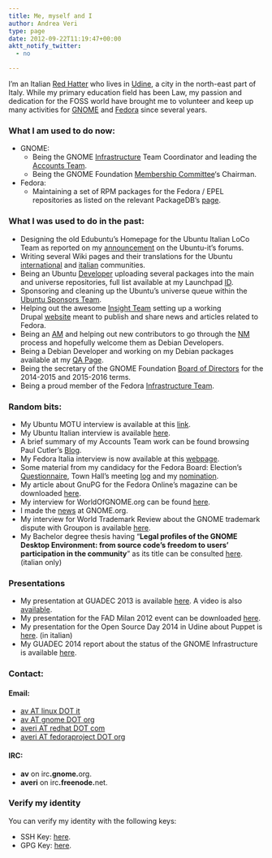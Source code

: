 ```yaml
---
title: Me, myself and I
author: Andrea Veri
type: page
date: 2012-09-22T11:19:47+00:00
aktt_notify_twitter:
  - no

---
```

I&#8217;m an Italian [Red Hatter][1] who lives in [Udine][2], a city in the north-east part of Italy. While my primary education field has been Law, my passion and dedication for the FOSS world have brought me to volunteer and keep up many activities for [GNOME][3] and [Fedora][4] since several years.

### What I am used to do now:

  * GNOME: 
      * Being the GNOME [Infrastructure][5] Team Coordinator and leading the [Accounts Team][6].
      * Being the GNOME Foundation [Membership Committee][7]&#8216;s Chairman.
  * Fedora: 
      * Maintaining a set of RPM packages for the Fedora / EPEL repositories as listed on the relevant PackageDB&#8217;s [page][9].

### What I was used to do in the past:

  * Designing the old Edubuntu&#8217;s Homepage for the Ubuntu Italian LoCo Team as reported on my [announcement][10] on the Ubuntu-it&#8217;s forums.
  * Writing several Wiki pages and their translations for the Ubuntu [international][11] and [italian][12] communities.
  * Being an Ubuntu [Developer][13] uploading several packages into the main and universe repositories, full list available at my Launchpad [ID][14].
  * Sponsoring and cleaning up the Ubuntu&#8217;s universe queue within the [Ubuntu Sponsors Team][15].
  * Helping out the awesome [Insight Team][16] setting up a working Drupal [website][17] meant to publish and share news and articles related to Fedora.
  * Being an [AM][18] and helping out new contributors to go through the [NM][19] process and hopefully welcome them as Debian Developers.
  * Being a Debian Developer and working on my Debian packages available at my [QA Page][20].
  * Being the secretary of the GNOME Foundation [Board of Directors][21] for the 2014-2015 and 2015-2016 terms.
  * Being a proud member of the Fedora [Infrastructure Team][8].

### Random bits:

  * My Ubuntu MOTU interview is available at this [link][22].
  * My Ubuntu Italian interview is available [here][23].
  * A brief summary of my Accounts Team work can be found browsing Paul Cutler&#8217;s [Blog][24].
  * My Fedora Italia interview is now available at this [webpage][25].
  * Some material from my candidacy for the Fedora Board: Election&#8217;s [Questionnaire][26], Town Hall&#8217;s meeting [log][27] and my [nomination][28].
  * My article about GnuPG for the Fedora Online&#8217;s magazine can be downloaded <a href="http://doc.fedoraonline.it/folio/folio_00.pdf" target="_blank">here</a>.
  * My interview for WorldOfGNOME.org can be found <a href="http://worldofgnome.org/gnome-sysadmim-andrea-veri-about-gnome-web/" target="_blank">here</a>.
  * I made the <a href="http://www.gnome.org/news/2013/03/behind-the-scene-andrea-veri-is-new-gnome-part-time-sysadmin/" target="_blank">news</a> at GNOME.org.
  * My interview for World Trademark Review about the GNOME trademark dispute with Groupon is available [here][29].
  * My Bachelor degree thesis having &#8220;**<span class="il">Legal</span> profiles of <span class="il">the </span><span class="il">GNOME</span> Desktop Environment: from source code&#8217;s freedom to users&#8217; participation in the community**&#8221; as its title can be consulted <a href="https://www.dragonsreach.it/files/Tesi-Andrea-Veri.pdf" target="_blank">here</a>. (italian only)

### Presentations

  * My presentation at GUADEC 2013 is available <a href="http://www.dragonsreach.it/wp-content/uploads/2013/08/The-GNOME-Infrastructure.odp" target="_blank">here</a>. A video is also <a href="http://www.superlectures.com/guadec2013/the-gnome-infrastructure" target="_blank">available</a>.
  * My presentation for the FAD Milan 2012 event can be downloaded <a href="http://averi.fedorapeople.org/The-Fedora-Infrastructure.odp" target="_blank">here</a>.
  * My presentation for the Open Source Day 2014 in Udine about Puppet is <a href="https://www.dragonsreach.it/files/open-source-day-2014" target="_blank">here</a>. (in italian)
  * My GUADEC 2014 report about the status of the GNOME Infrastructure is available <a href="https://www.dragonsreach.it/files/guadec-reports" target="_blank">here</a>.

### Contact:

#### Email:

  * [av AT linux DOT it][30]
  * [av AT gnome DOT org][31]
  * [averi AT redhat DOT com][32]
  * [averi AT fedoraproject DOT org][33]

#### IRC:

  * **av** on irc<span style="font-weight: bold;">.gnome.</span>org.
  * **averi** on irc<span style="font-weight: bold;">.freenode.</span>net.

### Verify my identity

You can verify my identity with the following keys:

  * SSH Key: [here][34].
  * GPG Key: [here][35].

 [1]: http://www.redhat.com
 [2]: http://en.wikipedia.org/wiki/Udine
 [3]: http://www.gnome.org
 [4]: http://www.fedoraproject.org
 [5]: https://wiki.gnome.org/Sysadmin/Team
 [6]: https://wiki.gnome.org/AccountsTeam
 [7]: https://wiki.gnome.org/MembershipCommittee
 [8]: https://fedoraproject.org/wiki/Infrastructure
 [9]: https://admin.fedoraproject.org/pkgdb/packager/averi
 [10]: http://forum.ubuntu-it.org/index.php?topic=79871.0
 [11]: https://wiki.ubuntu.com/AndreaVeri
 [12]: http://wiki.ubuntu-it.org/AndreaVeri
 [13]: https://launchpad.net/~motu
 [14]: https://launchpad.net/~av/+uploaded-packages
 [15]: https://launchpad.net/~ubuntu-sponsors
 [16]: https://fedoraproject.org/wiki/Insight
 [17]: https://insight.fedoraproject.org
 [18]: https://nm.debian.org/whoisam.php
 [19]: http://www.debian.org/devel/join/newmaint
 [20]: http://qa.debian.org/developer.php?login=and
 [21]: https://wiki.gnome.org/FoundationBoard
 [22]: http://behindmotu.wordpress.com/2007/10/16/andrea-veri
 [23]: http://www.ubuntu-it.org/andrea-veri.shtml
 [24]: http://www.paulcutler.org/blog/?p=1281
 [25]: http://www.fedora-it.org/news/justfedora/intervista-ad-andrea-veri-contributor-fedora-e-inventore-di-justfedora
 [26]: http://fedoraproject.org/wiki/F16_elections_questionnaire
 [27]: http://meetbot.fedoraproject.org/fedora-townhall/2011-05-30/fedora_board_town_hall.2011-05-30-19.01.log.html
 [28]: http://fedoraproject.org/w/index.php?title=Board_nominations&oldid=238761#Andrea_Veri_.28averi.29
 [29]: http://www.worldtrademarkreview.com/Blog/detail.aspx?g=9df9d63a-417f-4a95-88b2-d781008a47f3
 [30]: mailto:av@linux.it
 [31]: mailto:av@gnome.org
 [32]: mailto:averi@redhat.com
 [33]: mailto:averi@fedoraproject.org
 [34]: https://www.dragonsreach.it/files/ssh_key.asc
 [35]: https://www.dragonsreach.it/files/gpg_key.asc
